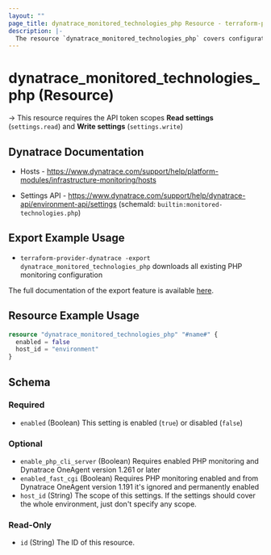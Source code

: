 ```yaml
---
layout: ""
page_title: dynatrace_monitored_technologies_php Resource - terraform-provider-dynatrace"
description: |-
  The resource `dynatrace_monitored_technologies_php` covers configuration to enable/disable PHP monitoring
---
```


# dynatrace_monitored_technologies_php (Resource)

-> This resource requires the API token scopes **Read settings** (`settings.read`) and **Write settings** (`settings.write`)

## Dynatrace Documentation

- Hosts - https://www.dynatrace.com/support/help/platform-modules/infrastructure-monitoring/hosts

- Settings API - https://www.dynatrace.com/support/help/dynatrace-api/environment-api/settings (schemaId: `builtin:monitored-technologies.php`)

## Export Example Usage

- `terraform-provider-dynatrace -export dynatrace_monitored_technologies_php` downloads all existing PHP monitoring configuration

The full documentation of the export feature is available [here](https://registry.terraform.io/providers/dynatrace-oss/dynatrace/latest/docs/guides/export-v2).

## Resource Example Usage

```terraform
resource "dynatrace_monitored_technologies_php" "#name#" {
  enabled = false
  host_id = "environment"
}
```

<!-- schema generated by tfplugindocs -->
## Schema

### Required

- `enabled` (Boolean) This setting is enabled (`true`) or disabled (`false`)

### Optional

- `enable_php_cli_server` (Boolean) Requires enabled PHP monitoring and Dynatrace OneAgent version 1.261 or later
- `enabled_fast_cgi` (Boolean) Requires PHP monitoring enabled and from Dynatrace OneAgent version 1.191 it's ignored and permanently enabled
- `host_id` (String) The scope of this settings. If the settings should cover the whole environment, just don't specify any scope.

### Read-Only

- `id` (String) The ID of this resource.
 